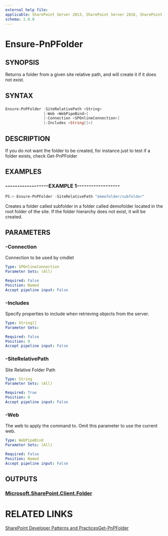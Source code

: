 ```yaml
---
external help file:
applicable: SharePoint Server 2013, SharePoint Server 2016, SharePoint Online
schema: 2.0.0
---
```

# Ensure-PnPFolder

## SYNOPSIS
Returns a folder from a given site relative path, and will create it if it does not exist.

## SYNTAX 

### 
```powershell
Ensure-PnPFolder -SiteRelativePath <String>
                 [-Web <WebPipeBind>]
                 [-Connection <SPOnlineConnection>]
                 [-Includes <String[]>]
```

## DESCRIPTION
If you do not want the folder to be created, for instance just to test if a folder exists, check Get-PnPFolder

## EXAMPLES

### ------------------EXAMPLE 1------------------
```powershell
PS:> Ensure-PnPFolder -SiteRelativePath "demofolder/subfolder"
```

Creates a folder called subfolder in a folder called demofolder located in the root folder of the site. If the folder hierarchy does not exist, it will be created.

## PARAMETERS

### -Connection
Connection to be used by cmdlet

```yaml
Type: SPOnlineConnection
Parameter Sets: (All)

Required: False
Position: Named
Accept pipeline input: False
```

### -Includes
Specify properties to include when retrieving objects from the server.

```yaml
Type: String[]
Parameter Sets: 

Required: False
Position: 0
Accept pipeline input: False
```

### -SiteRelativePath
Site Relative Folder Path

```yaml
Type: String
Parameter Sets: (All)

Required: True
Position: 0
Accept pipeline input: False
```

### -Web
The web to apply the command to. Omit this parameter to use the current web.

```yaml
Type: WebPipeBind
Parameter Sets: (All)

Required: False
Position: Named
Accept pipeline input: False
```

## OUTPUTS

### [Microsoft.SharePoint.Client.Folder](https://msdn.microsoft.com/en-us/library/microsoft.sharepoint.client.folder.aspx)

# RELATED LINKS

[SharePoint Developer Patterns and Practices](http://aka.ms/sppnp)[Get-PnPFolder](https://github.com/OfficeDev/PnP-PowerShell/blob/master/Documentation/GetPnPFolder.md)